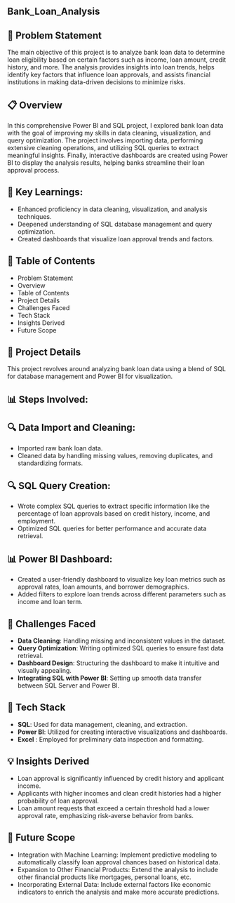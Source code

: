## Bank_Loan_Analysis

## 🎯 Problem Statement
The main objective of this project is to analyze bank loan data to determine loan eligibility based on certain factors such as income, loan amount, credit history, and more. The analysis provides insights into loan trends, helps identify key factors that influence loan approvals, and assists financial institutions in making data-driven decisions to minimize risks.

## 📋 Overview
In this comprehensive Power BI and SQL project, I explored bank loan data with the goal of improving my skills in data cleaning, visualization, and query optimization. The project involves importing data, performing extensive cleaning operations, and utilizing SQL queries to extract meaningful insights. Finally, interactive dashboards are created using Power BI to display the analysis results, helping banks streamline their loan approval process.

## 📝 Key Learnings:
- Enhanced proficiency in data cleaning, visualization, and analysis techniques.
- Deepened understanding of SQL database management and query optimization.
- Created dashboards that visualize loan approval trends and factors.

## 📝 Table of Contents
- Problem Statement
- Overview
- Table of Contents
- Project Details
- Challenges Faced
- Tech Stack
- Insights Derived
- Future Scope

## 🚀 Project Details
This project revolves around analyzing bank loan data using a blend of SQL for database management and Power BI for visualization.

## 📊 Steps Involved:
## 🔍 Data Import and Cleaning:
- Imported raw bank loan data.
- Cleaned data by handling missing values, removing duplicates, and standardizing formats.

## 🔍 SQL Query Creation:

- Wrote complex SQL queries to extract specific information like the percentage of loan approvals based on credit history, income, and employment.
- Optimized SQL queries for better performance and accurate data retrieval.

## 📊 Power BI Dashboard:

- Created a user-friendly dashboard to visualize key loan metrics such as approval rates, loan amounts, and borrower demographics.
- Added filters to explore loan trends across different parameters such as income and loan term.

## 🤔 Challenges Faced
- **Data Cleaning**: Handling missing and inconsistent values in the dataset.
- **Query Optimization**: Writing optimized SQL queries to ensure fast data retrieval.
- **Dashboard Design**: Structuring the dashboard to make it intuitive and visually appealing.
- **Integrating SQL with Power BI**: Setting up smooth data transfer between SQL Server and Power BI.

## 🌟 Tech Stack
- **SQL**: Used for data management, cleaning, and extraction.
- **Power BI**: Utilized for creating interactive visualizations and dashboards.
- **Excel** : Employed for preliminary data inspection and formatting.

## 💡 Insights Derived
- Loan approval is significantly influenced by credit history and applicant income.
- Applicants with higher incomes and clean credit histories had a higher probability of loan approval.
- Loan amount requests that exceed a certain threshold had a lower approval rate, emphasizing risk-averse behavior from banks.

## 🔮 Future Scope
- Integration with Machine Learning: Implement predictive modeling to automatically classify loan approval chances based on historical data.
- Expansion to Other Financial Products: Extend the analysis to include other financial products like mortgages, personal loans, etc.
- Incorporating External Data: Include external factors like economic indicators to enrich the analysis and make more accurate predictions.
